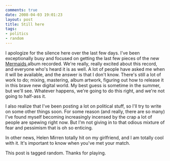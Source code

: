 ```yaml
---
comments: true
date: 2008-04-03 19:01:23
layout: post
title: Still here
tags:
- politics
- random
---
```


I apologize for the silence here over the last few days. I've been exceptionally busy and focused on getting the last few pieces of the new [Mermaids ](http://the-mermaids.com)album recorded. We're really, really excited about this record, and everyone who's heard it is as well. A lot of people have asked me when it will be available, and the answer is that I don't know. There's still a lot of work to do; mixing, mastering, album artwork, figuring out how to release it in this brave new digital world. My best guess is sometime in the summer, but we'll see. Whatever happens, we're going to do this right, and we're not going to half-ass it.<!-- more -->

I also realize that I've been posting a lot on political stuff, so I'll try to write on some other things soon. For some reason (and really, there are so many) I've found myself becoming increasingly incensed by the crap a lot of people are spewing right now. But I'm not giving in to that odious mixture of fear and pessimism that is oh so enticing.

In other news, Helen Mirren totally hit on my girlfriend, and I am totally cool with it. It's important to know when you've met your match.

This post is tagged random. Thanks for playing.
